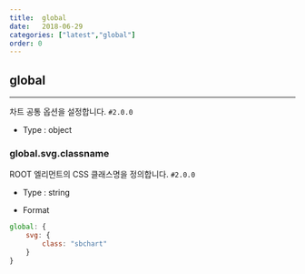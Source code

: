 ```yaml
---
title:  global
date:   2018-06-29
categories: ["latest","global"]
order: 0
---
```


## global
---

차트 공통 옵션을 설정합니다.
`#2.0.0`

* Type : object

### global.svg.classname

ROOT 엘리먼트의 CSS 클래스명을 정의합니다.
`#2.0.0`

* Type : string

* Format
```javascript
global: {
    svg: { 
        class: "sbchart"
    }
}
```

